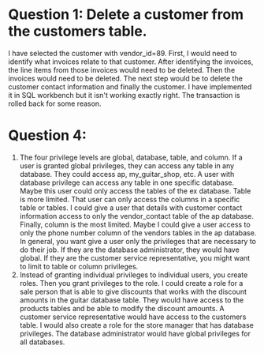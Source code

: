 # Question 1: Delete a customer from the customers table. 
I have selected the customer with vendor_id=89. First, I would need to identify what invoices
relate to that customer. After identifying the invoices, the line items from 
those invoices would need to be deleted. Then the invoices would need to be
deleted. The next step would be to delete the customer contact information and finally the customer.
I have implemented it in SQL workbench but it isn't working exactly right. The transaction
is rolled back for some reason. 

# Question 4:
 1. The four privilege levels are global, database, table, and column. If a user is granted global privileges, they can
 access any table in any database. They could access ap, my_guitar_shop, etc.
 A user with database privilege can access any table in one specific database. Maybe this user could only access the tables of the ex database.
 Table is more limited. That user can only access the columns in a specific table or tables. I could give a user that details with customer contact 
 information access to only the vendor_contact table of the ap database. Finally, column is the most limited. Maybe I could give a user access
 to only the phone number column of the vendors tables in the ap database. In general, you want give a user only the privileges that are 
 necessary to do their job. If they are the database administrator, they would have global. If they are the customer service representative, you might want
 to limit to table or column privileges.
 2. Instead of granting individual privileges to individual users, you create roles. Then you grant privileges to the role.
 I could create a role for a sale person that is able to give discounts that works with the discount amounts in the guitar database table.
 They would have access to the products tables and be able to modify the discount amounts.
 A customer service representative would have access to the customers table.
 I would also create a role for the store manager that has database privileges.
 The database administrator would have global privileges for all databases.
